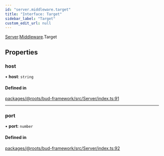 ```yaml
---
id: "server.middleware.target"
title: "Interface: Target"
sidebar_label: "Target"
custom_edit_url: null
---
```


[Server](../modules/server.md).[Middleware](../modules/server.middleware.md).Target

## Properties

### host

• **host**: `string`

#### Defined in

[packages/@roots/bud-framework/src/Server/index.ts:91](https://github.com/roots/bud/blob/c3cf697d/packages/@roots/bud-framework/src/Server/index.ts#L91)

___

### port

• **port**: `number`

#### Defined in

[packages/@roots/bud-framework/src/Server/index.ts:92](https://github.com/roots/bud/blob/c3cf697d/packages/@roots/bud-framework/src/Server/index.ts#L92)
